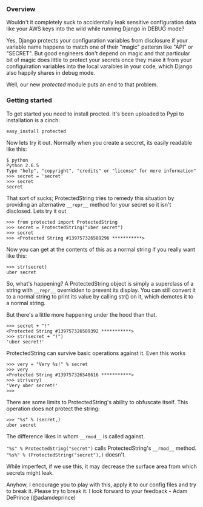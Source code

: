 ### Overview

Wouldn't it completely suck to accidentally leak sensitive configuration data like your AWS keys into the wild while running Django in DEBUG mode? 

Yes, Django protects your configuration variables from disclosure if
your variable name happens to match one of their "magic" pattersn like
"API" or "SECRET".  But good engineers don't depend on magic and that
particular bit of magic does little to protect your secrets once they
make it from your configuiration variables into the local varaibles in
your code, which Django also happily shares in debug mode.

Well, our new *protected* module puts an end to that problem.  

### Getting started

To get started you need to install procted.  It's been uploaded to Pypi to installation is a cinch: 

``` 
easy_install protected
```

Now lets try it out.  Normally when you create a seccret, its easily
readable like this:

```
$ python
Python 2.6.5
Type "help", "copyright", "credits" or "license" for more information"
>>> secret = 'secret'
>>> secret
secret
```

That sort of sucks; ProtectedString tries to remedy this situation by
providing an alternative `__repr__` method for your secret so it isn't
disclosed.  Lets try it out

```
>>> from protected import ProtectedString
>>> secret = ProtectedString("uber secret")
>>> secret
>>> <Protected String #139757326589296 ***********>
```

Now you can get at the contents of this as a normal string if you really want like this:

```
>>> str(secret)
uber secret
```

So, what's happening?  A ProtectedString object is simply a superclass of a string with `__repr__` overridden to prevent its display.   You can still convert it to a normal string to print its value by calling str() on it, which demotes it to a normal string.

But there's a little more happening under the hood than that.

```
>>> secret + "!"
<Protected String #139757326589392 ***********>
>>> str(secret + "!")
'uber secret!'
```

ProtectedString can survive basic operations against it.   Even this works

```
>>> very = "Very %s!" % secret
>>> very
<Protected String #139757326548616 ***********>
>>> str(very)
'Very uber secret!'
>>> 
```

There are some limits to ProtectedString's ability to obfuscate itself.   This operation does not protect the string:

```
>>> "%s" % (secret,)
uber secret
```

The difference likes in whom `__rmod__` is called against. 


`"%s" % ProtectedString("secret")` calls ProtectedString's `__rmod__` method.   `"%s%" % (ProtectedString("secret"),)` doesn't.  

While imperfect, if we use this, it may decrease the surface area from
which secrets might leak.

Anyhow, I encourage you to play with this, apply it to our config
files and try to break it.  Please try to break it.  I look forward to
your feedback - Adam DePrince (@adamdeprince)



